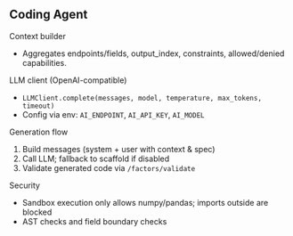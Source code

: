 ## Coding Agent

Context builder
- Aggregates endpoints/fields, output_index, constraints, allowed/denied capabilities.

LLM client (OpenAI-compatible)
- `LLMClient.complete(messages, model, temperature, max_tokens, timeout)`
- Config via env: `AI_ENDPOINT`, `AI_API_KEY`, `AI_MODEL`

Generation flow
1. Build messages (system + user with context & spec)
2. Call LLM; fallback to scaffold if disabled
3. Validate generated code via `/factors/validate`

Security
- Sandbox execution only allows numpy/pandas; imports outside are blocked
- AST checks and field boundary checks
